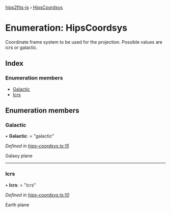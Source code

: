 [hips2fits-js](https://github.com/lloydevans/hips2fits-js/blob/master/docs/md/README.md) › [HipsCoordsys](https://github.com/lloydevans/hips2fits-js/blob/master/docs/md/enums/hipscoordsys.md)

# Enumeration: HipsCoordsys

Coordinate frame system to be used for the projection.
Possible values are icrs or galactic.

## Index

### Enumeration members

* [Galactic](https://github.com/lloydevans/hips2fits-js/blob/master/docs/md/enums/hipscoordsys.md#galactic)
* [Icrs](https://github.com/lloydevans/hips2fits-js/blob/master/docs/md/enums/hipscoordsys.md#icrs)

## Enumeration members

###  Galactic

• **Galactic**: = "galactic"

*Defined in [hips-coordsys.ts:15](https://github.com/lloydevans/node-hips2fits/blob/c8ddffe/src/hips-coordsys.ts#L15)*

Galaxy plane

___

###  Icrs

• **Icrs**: = "icrs"

*Defined in [hips-coordsys.ts:10](https://github.com/lloydevans/node-hips2fits/blob/c8ddffe/src/hips-coordsys.ts#L10)*

Earth plane
